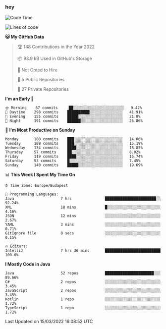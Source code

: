 ### hey

<!--START_SECTION:waka-->
![Code Time](http://img.shields.io/badge/Code%20Time-632%20hrs%2036%20mins-blue)

![Lines of code](https://img.shields.io/badge/From%20Hello%20World%20I%27ve%20Written-487%20Thousand%20lines%20of%20code-blue)

**🐱 My GitHub Data** 

> 🏆 148 Contributions in the Year 2022
 > 
> 📦 93.9 kB Used in GitHub's Storage 
 > 
> 🚫 Not Opted to Hire
 > 
> 📜 5 Public Repositories 
 > 
> 🔑 27 Private Repositories  
 > 
**I'm an Early 🐤** 

```text
🌞 Morning    67 commits     ██░░░░░░░░░░░░░░░░░░░░░░░   9.42% 
🌆 Daytime    298 commits    ██████████░░░░░░░░░░░░░░░   41.91% 
🌃 Evening    155 commits    █████░░░░░░░░░░░░░░░░░░░░   21.8% 
🌙 Night      191 commits    ██████░░░░░░░░░░░░░░░░░░░   26.86%

```
📅 **I'm Most Productive on Sunday** 

```text
Monday       100 commits    ███░░░░░░░░░░░░░░░░░░░░░░   14.06% 
Tuesday      108 commits    ███░░░░░░░░░░░░░░░░░░░░░░   15.19% 
Wednesday    134 commits    ████░░░░░░░░░░░░░░░░░░░░░   18.85% 
Thursday     57 commits     ██░░░░░░░░░░░░░░░░░░░░░░░   8.02% 
Friday       119 commits    ████░░░░░░░░░░░░░░░░░░░░░   16.74% 
Saturday     53 commits     █░░░░░░░░░░░░░░░░░░░░░░░░   7.45% 
Sunday       140 commits    █████░░░░░░░░░░░░░░░░░░░░   19.69%

```


📊 **This Week I Spent My Time On** 

```text
⌚︎ Time Zone: Europe/Budapest

💬 Programming Languages: 
Java                     7 hrs               ███████████████████████░░   92.24% 
XML                      18 mins             █░░░░░░░░░░░░░░░░░░░░░░░░   4.16% 
JSON                     12 mins             ░░░░░░░░░░░░░░░░░░░░░░░░░   2.67% 
YAML                     3 mins              ░░░░░░░░░░░░░░░░░░░░░░░░░   0.71% 
GitIgnore file           0 secs              ░░░░░░░░░░░░░░░░░░░░░░░░░   0.15%

🔥 Editors: 
IntelliJ                 7 hrs 36 mins       █████████████████████████   100.0%

```

**I Mostly Code in Java** 

```text
Java                     52 repos            ██████████████████████░░░   89.66% 
C#                       2 repos             ░░░░░░░░░░░░░░░░░░░░░░░░░   3.45% 
JavaScript               2 repos             ░░░░░░░░░░░░░░░░░░░░░░░░░   3.45% 
Kotlin                   1 repo              ░░░░░░░░░░░░░░░░░░░░░░░░░   1.72% 
TypeScript               1 repo              ░░░░░░░░░░░░░░░░░░░░░░░░░   1.72%

```



 Last Updated on 15/03/2022 16:08:52 UTC
<!--END_SECTION:waka-->
